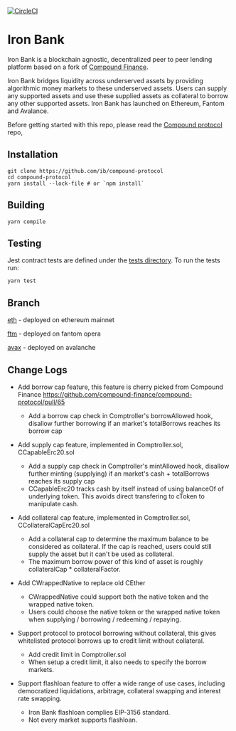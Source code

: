 [![CircleCI](https://circleci.com/gh/ibdotxyz/compound-protocol.svg?style=svg)](https://circleci.com/gh/ibdotxyz/compound-protocol)

Iron Bank
=================
Iron Bank is a blockchain agnostic, decentralized peer to peer lending platform based on a fork of [Compound Finance](https://compound.finance).

Iron Bank bridges liquidity across underserved assets by providing algorithmic money markets to these underserved assets. Users can supply any supported assets and use these supplied assets as collateral to borrow any other supported assets. Iron Bank has launched on Ethereum, Fantom and Avalance.

Before getting started with this repo, please read the [Compound protocol](https://github.com/compound-finance/compound-protocol) repo,

Installation
------------

    git clone https://github.com/ib/compound-protocol
    cd compound-protocol
    yarn install --lock-file # or `npm install`

Building
------
    yarn compile

Testing
-------
Jest contract tests are defined under the [tests directory](https://github.com/ib/compound-protocol/tree/master/tests). To run the tests run:

    yarn test

Branch
------
[eth](https://github.com/ib/compound-protocol/tree/eth) - deployed on ethereum mainnet

[ftm](https://github.com/ib/compound-protocol/tree/ftm) - deployed on fantom opera

[avax](https://github.com/ib/compound-protocol/tree/avax) - deployed on avalanche

Change Logs
-----------

- Add borrow cap feature, this feature is cherry picked from Compound Finance https://github.com/compound-finance/compound-protocol/pull/65
  * Add a borrow cap check in Comptroller's borrowAllowed hook, disallow further borrowing if an market's totalBorrows reaches its borrow cap

- Add supply cap feature, implemented in Comptroller.sol, CCapableErc20.sol
  * Add a supply cap check in Comptroller's mintAllowed hook, disallow further minting (supplying) if an market's cash + totalBorrows reaches its supply cap
  * CCapableErc20 tracks cash by itself instead of using balanceOf of underlying token. This avoids direct transfering to cToken to manipulate cash.

- Add collateral cap feature, implemented in Comptroller.sol, CCollateralCapErc20.sol
  * Add a collateral cap to determine the maximum balance to be considered as collateral. If the cap is reached, users could still supply the asset but it can't be used as collateral.
  * The maximum borrow power of this kind of asset is roughly collateralCap * collateralFactor.

- Add CWrappedNative to replace old CEther
  * CWrappedNative could support both the native token and the wrapped native token.
  * Users could choose the native token or the wrapped native token when supplying / borrowing / redeeming / repaying.

- Support protocol to protocol borrowing without collateral, this gives whitelisted protocol borrows up to credit limit without collateral.
  * Add credit limit in Comptroller.sol
  * When setup a credit limit, it also needs to specify the borrow markets.

- Support flashloan feature to offer a wide range of use cases, including democratized liquidations, arbitrage, collateral swapping and interest rate swapping.
  * Iron Bank flashloan complies EIP-3156 standard.
  * Not every market supports flashloan.
